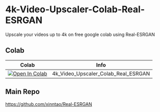 # 4k-Video-Upscaler-Colab-Real-ESRGAN

Upscale your videos up to 4k on free google colab using Real-ESRGAN

## Colab

| Colab | Info
| --- | --- |
[![Open In Colab](https://colab.research.google.com/assets/colab-badge.svg)](https://colab.research.google.com/github/yuvraj108c/4k-video-upscaler-colab/blob/main/4k_Video_Upscaler_Colab_(Real_ESRGAN).ipynb) | 4k_Video_Upscaler_Colab_Real_ESRGAN

## Main Repo
https://github.com/xinntao/Real-ESRGAN

